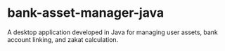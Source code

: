 # bank-asset-manager-java
A desktop application developed in Java for managing user assets, bank account linking, and zakat calculation.
